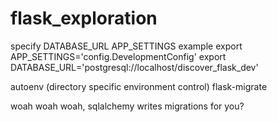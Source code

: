 # flask_exploration
specify
DATABASE_URL
APP_SETTINGS
example
export APP_SETTINGS='config.DevelopmentConfig'
export DATABASE_URL='postgresql://localhost/discover_flask_dev'

autoenv (directory specific environment control)
flask-migrate

woah woah woah, sqlalchemy writes migrations for you?
